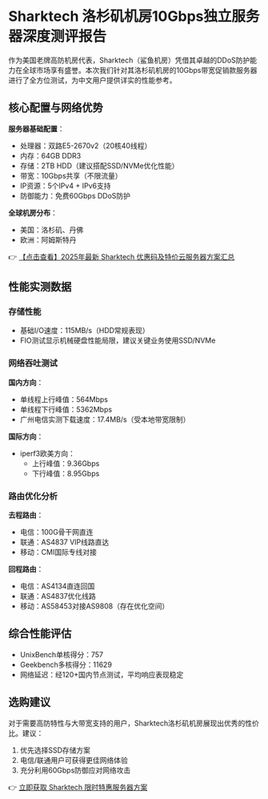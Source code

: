 # Sharktech 洛杉矶机房10Gbps独立服务器深度测评报告

作为美国老牌高防机房代表，Sharktech（鲨鱼机房）凭借其卓越的DDoS防护能力在全球市场享有盛誉。本次我们针对其洛杉矶机房的10Gbps带宽促销款服务器进行了全方位测试，为中文用户提供详实的性能参考。

## 核心配置与网络优势

**服务器基础配置**：
- 处理器：双路E5-2670v2（20核40线程）
- 内存：64GB DDR3
- 存储：2TB HDD（建议搭配SSD/NVMe优化性能）
- 带宽：10Gbps共享（不限流量）
- IP资源：5个IPv4 + IPv6支持
- 防御能力：免费60Gbps DDoS防护

**全球机房分布**：
- 美国：洛杉矶、丹佛
- 欧洲：阿姆斯特丹

👉 [【点击查看】2025年最新 Sharktech 优惠码及特价云服务器方案汇总](https://bit.ly/Sharktech)

## 性能实测数据

### 存储性能
- 基础I/O速度：115MB/s（HDD常规表现）
- FIO测试显示机械硬盘性能局限，建议关键业务使用SSD/NVMe

### 网络吞吐测试
**国内方向**：
- 单线程上行峰值：564Mbps
- 单线程下行峰值：5362Mbps
- 广州电信实测下载速度：17.4MB/s（受本地带宽限制）

**国际方向**：
- iperf3欧美方向：
  - 上行峰值：9.36Gbps
  - 下行峰值：8.95Gbps

### 路由优化分析
**去程路由**：
- 电信：100G骨干网直连
- 联通：AS4837 VIP线路直达
- 移动：CMI国际专线对接

**回程路由**：
- 电信：AS4134直连回国
- 联通：AS4837优化线路
- 移动：AS58453对接AS9808（存在优化空间）

## 综合性能评估
- UnixBench单核得分：757
- Geekbench多核得分：11629
- 网络延迟：经120+国内节点测试，平均响应表现稳定

## 选购建议
对于需要高防特性与大带宽支持的用户，Sharktech洛杉矶机房展现出优秀的性价比。建议：
1. 优先选择SSD存储方案
2. 电信/联通用户可获得更佳网络体验
3. 充分利用60Gbps防御应对网络攻击

👉 [立即获取 Sharktech 限时特惠服务器方案](https://bit.ly/Sharktech)